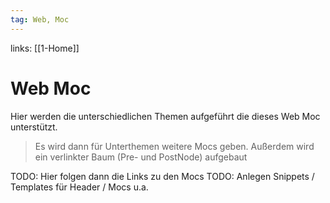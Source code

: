 ```yaml
---
tag: Web, Moc
---
```


links: [[1-Home]]

# Web Moc
Hier werden die unterschiedlichen Themen aufgeführt die dieses Web Moc unterstützt.
>Es wird dann für Unterthemen weitere Mocs geben.
Außerdem wird ein verlinkter Baum (Pre- und PostNode) aufgebaut

TODO: Hier folgen dann die Links zu den Mocs
TODO: Anlegen Snippets / Templates für Header / Mocs u.a.
